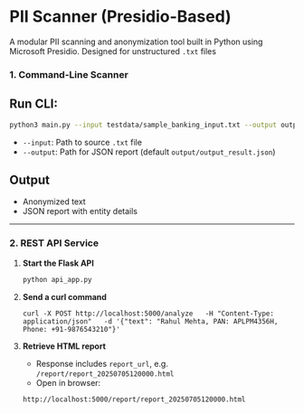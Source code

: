 # PII Scanner (Presidio-Based)

A modular PII scanning and anonymization tool built in Python using Microsoft Presidio. Designed for unstructured `.txt` files

### 1. Command-Line Scanner
## Run CLI:
```bash
python3 main.py --input testdata/sample_banking_input.txt --output output/output_result.json
```
- `--input`: Path to source `.txt` file
- `--output`: Path for JSON report (default `output/output_result.json`)
## Output
- Anonymized text
- JSON report with entity details

---

### 2. REST API Service

1. **Start the Flask API**
   ```bash
   python api_app.py
   ```
   
2. **Send a curl command**
    ```commandline
    curl -X POST http://localhost:5000/analyze   -H "Content-Type: application/json"   -d '{"text": "Rahul Mehta, PAN: APLPM4356H, Phone: +91-9876543210"}'
    ```

3. **Retrieve HTML report**
   - Response includes `report_url`, e.g. `/report/report_20250705120000.html`
   - Open in browser:
   ```
   http://localhost:5000/report/report_20250705120000.html
   ```